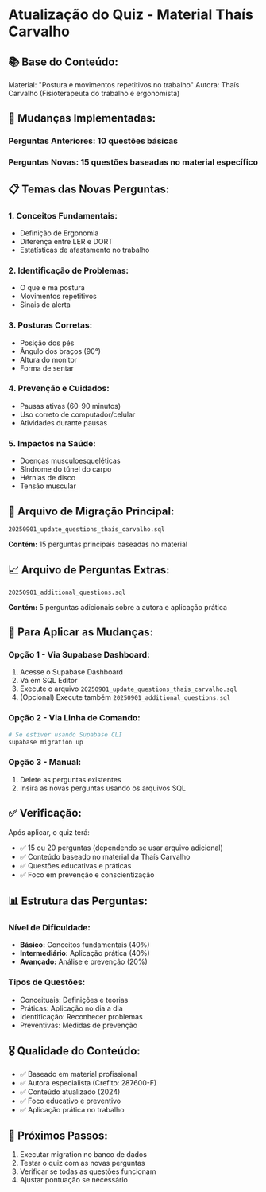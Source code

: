 # Atualização do Quiz - Material Thaís Carvalho

## 📚 **Base do Conteúdo:**
Material: "Postura e movimentos repetitivos no trabalho"
Autora: Thaís Carvalho (Fisioterapeuta do trabalho e ergonomista)

## 🔄 **Mudanças Implementadas:**

### **Perguntas Anteriores:** 10 questões básicas
### **Perguntas Novas:** 15 questões baseadas no material específico

## 📋 **Temas das Novas Perguntas:**

### **1. Conceitos Fundamentais:**
- Definição de Ergonomia
- Diferença entre LER e DORT
- Estatísticas de afastamento no trabalho

### **2. Identificação de Problemas:**
- O que é má postura
- Movimentos repetitivos
- Sinais de alerta

### **3. Posturas Corretas:**
- Posição dos pés
- Ângulo dos braços (90°)
- Altura do monitor
- Forma de sentar

### **4. Prevenção e Cuidados:**
- Pausas ativas (60-90 minutos)
- Uso correto de computador/celular
- Atividades durante pausas

### **5. Impactos na Saúde:**
- Doenças musculoesqueléticas
- Síndrome do túnel do carpo
- Hérnias de disco
- Tensão muscular

## 🎯 **Arquivo de Migração Principal:**
`20250901_update_questions_thais_carvalho.sql`

**Contém:** 15 perguntas principais baseadas no material

## 📈 **Arquivo de Perguntas Extras:**
`20250901_additional_questions.sql`

**Contém:** 5 perguntas adicionais sobre a autora e aplicação prática

## 🚀 **Para Aplicar as Mudanças:**

### **Opção 1 - Via Supabase Dashboard:**
1. Acesse o Supabase Dashboard
2. Vá em SQL Editor
3. Execute o arquivo `20250901_update_questions_thais_carvalho.sql`
4. (Opcional) Execute também `20250901_additional_questions.sql`

### **Opção 2 - Via Linha de Comando:**
```bash
# Se estiver usando Supabase CLI
supabase migration up
```

### **Opção 3 - Manual:**
1. Delete as perguntas existentes
2. Insira as novas perguntas usando os arquivos SQL

## ✅ **Verificação:**
Após aplicar, o quiz terá:
- ✅ 15 ou 20 perguntas (dependendo se usar arquivo adicional)
- ✅ Conteúdo baseado no material da Thaís Carvalho
- ✅ Questões educativas e práticas
- ✅ Foco em prevenção e conscientização

## 📊 **Estrutura das Perguntas:**

### **Nível de Dificuldade:**
- **Básico:** Conceitos fundamentais (40%)
- **Intermediário:** Aplicação prática (40%)
- **Avançado:** Análise e prevenção (20%)

### **Tipos de Questões:**
- Conceituais: Definições e teorias
- Práticas: Aplicação no dia a dia
- Identificação: Reconhecer problemas
- Preventivas: Medidas de prevenção

## 🎖️ **Qualidade do Conteúdo:**
- ✅ Baseado em material profissional
- ✅ Autora especialista (Crefito: 287600-F)
- ✅ Conteúdo atualizado (2024)
- ✅ Foco educativo e preventivo
- ✅ Aplicação prática no trabalho

## 📝 **Próximos Passos:**
1. Executar migration no banco de dados
2. Testar o quiz com as novas perguntas
3. Verificar se todas as questões funcionam
4. Ajustar pontuação se necessário
